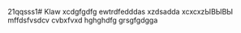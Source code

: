 21qqsss1# Klaw
xcdgfgdfg
ewtrdfedddas
xzdsadda
xcxcxzЫВЫВЫ
mffdsfvsdcv
cvbxfvxd
hghghdfg
grsgfgdgga
